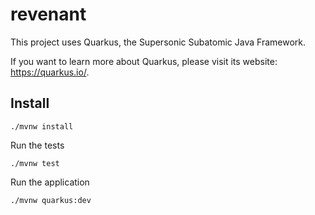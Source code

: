 # revenant

This project uses Quarkus, the Supersonic Subatomic Java Framework.

If you want to learn more about Quarkus, please visit its website: <https://quarkus.io/>.

## Install


```shell script
./mvnw install
```

Run the tests

```shell script
./mvnw test
```

Run the application

```shell script
./mvnw quarkus:dev
```

